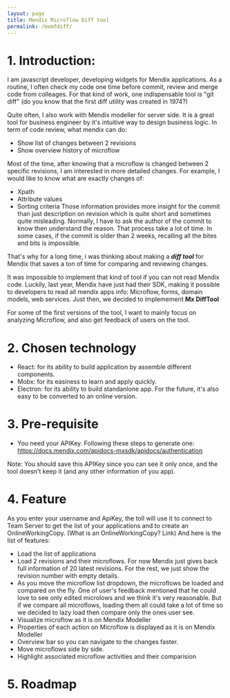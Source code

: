 ```yaml
---
layout: page
title: Mendix Microflow Diff tool
permalink: /mxmfdiff/
---
```


# 1. Introduction: 
I am javascript developer, developing widgets for Mendix applications.
As a routine, I often check my code one time before commit, review and merge code from colleages. 
For that kind of work, one indispensable tool is "git diff" (do you know that the first diff utility was created in 1974?)

Quite often, I also work with Mendix modeller for  server side. 
It is a great tool for business engineer by it's intuitive way to design business logic.
In term of code review, what mendix can do:
   - Show list of changes between 2 revisions
   - Show overview history of microflow 

Most of the time, after knowing that a microflow is changed between 2 specific revisions, I am interested in more detailed changes. 
For example, I would like to know what are exactly changes of: 
   - Xpath
   - Attribute values
   - Sorting criteria 
Those information provides more insight for the commit than just description on revision which is quite short and sometimes quite misleading. Normally, I have to ask the author of the commit to know then understand the reason. That process take a lot of time.
In some cases, if the commit is older than 2 weeks, recalling all the bites and bits is impossible.

That's why for a long time, i was thinking about making a _**diff tool**_ for Mendix that saves a ton of time for comparing and reviewing changes.


It was impossible to implement that kind of tool if you can not read Mendix code. 
Luckily, last year, Mendix have just had their SDK, making it possible to developers to read all mendix apps info: Microflow, forms, domain models, web services. Just then, we decided to implemement **Mx DiffTool**

For some of the first versions of the tool, I want to mainly focus on analyzing Microflow, and also get feedback of users on the tool.

# 2. Chosen technology
- React: for its ability to build application by assemble different components.
- Mobx: for its easiness to learn and apply quickly.
- Electron: for its ability to build standanlone app. For the future, it's also easy to be converted to an online version.

# 3. Pre-requisite
- You need your APIKey. Following these steps to generate one:
https://docs.mendix.com/apidocs-mxsdk/apidocs/authentication

Note: You should save this APIKey since you can see it only once, and the tool doesn't keep it (and any other information of you app).

# 4. Feature
As you enter your username and ApiKey, the toll will use it to connect to Team Server to get the list of your applications and to create an OnlineWorkingCopy. (What is an OnlineWorkingCopy? Link)
And here is the list of features:

- Load the list of applications
- Load 2 revisions and their microflows. For now Mendix just gives back full information of 20 latest revisions. For the rest, we just show the revision number with empty details.
- As you move the microflow list dropdown, the microflows be loaded and compared on the fly. One of user's feedback mentioned that he could love to see only edited microlows and we think it's very reasonable. But if we compare all microflows, loading them all could take a lot of time so we decided to lazy load then compare only the ones user see. 
- Visualize microflow as it is on Mendix Modeller
- Properties of each action on Microflow is displayed as it is on Mendix Modeller
- Overview bar so you can navigate to the changes faster.
- Move microflows side by side.
- Highlight associated microflow activities and their comparision

# 5. Roadmap
